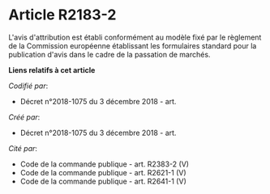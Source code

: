 # Article R2183-2

L'avis d'attribution est établi conformément au modèle fixé par le règlement de la Commission européenne établissant les
formulaires standard pour la publication d'avis dans le cadre de la passation de marchés.

**Liens relatifs à cet article**

_Codifié par_:

  - Décret n°2018-1075 du 3 décembre 2018 - art.

_Créé par_:

  - Décret n°2018-1075 du 3 décembre 2018 - art.

_Cité par_:

  - Code de la commande publique - art. R2383-2 (V)
  - Code de la commande publique - art. R2621-1 (V)
  - Code de la commande publique - art. R2641-1 (V)
